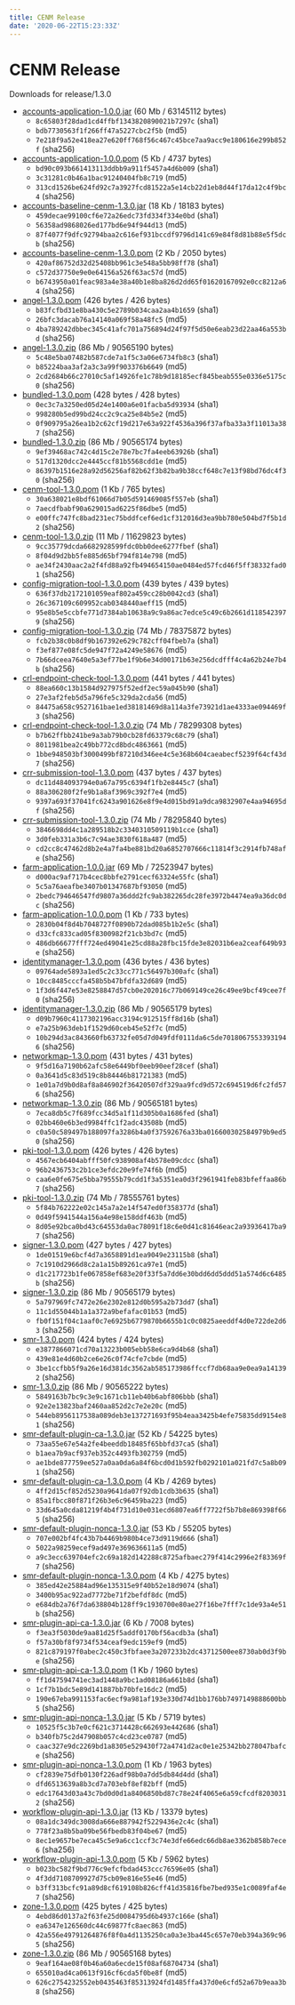 ```yaml
---
title: CENM Release
date: '2020-06-22T15:23:33Z'
---
```


# CENM Release

Downloads for release/1.3.0

* [accounts-application-1.0.0.jar](https://software.r3.com/artifactory/extensions-lib-release/com/r3/appeng/accounts/accounts-application/1.0.0/accounts-application-1.0.0.jar) (60 Mb / 63145112 bytes)
  * `8c65803f28dad1cd4ffbf1343820890021b7297c` (sha1)
  * `bdb7730563f1f266ff47a5227cbc2f5b` (md5)
  * `7e218f9a52e418ea27e620ff768f56c467c45bce7aa9acc9e180616e299b852f` (sha256)
* [accounts-application-1.0.0.pom](https://software.r3.com/artifactory/extensions-lib-release/com/r3/appeng/accounts/accounts-application/1.0.0/accounts-application-1.0.0.pom) (5 Kb / 4737 bytes)
  * `bd90c093b661413113ddbb9a911f5457a4d6b009` (sha1)
  * `3c31281c0b46a1bac91240404fb8c719` (md5)
  * `313cd1526be624fd92c7a3927fcd81522a5e14cb22d1eb8d44f17da12c4f9bc4` (sha256)
* [accounts-baseline-cenm-1.3.0.jar](https://software.r3.com/artifactory/extensions-lib-release/com/r3/appeng/accounts/accounts-baseline-cenm/1.3.0/accounts-baseline-cenm-1.3.0.jar) (18 Kb / 18183 bytes)
  * `459decae99100cf6e72a26edc73fd334f334e0bd` (sha1)
  * `56358ad9868026ed177bd6e94f944d13` (md5)
  * `87f4077f9dfc92794baa2c616ef931bccdf9796d141c69e84f8d81b88e5f5dcb` (sha256)
* [accounts-baseline-cenm-1.3.0.pom](https://software.r3.com/artifactory/extensions-lib-release/com/r3/appeng/accounts/accounts-baseline-cenm/1.3.0/accounts-baseline-cenm-1.3.0.pom) (2 Kb / 2050 bytes)
  * `420af86752d32d25408bb961c3e548a5bb98ff78` (sha1)
  * `c572d37750e9e0e64156a526f63ac57d` (md5)
  * `b6743950a01feac983a4e38a40b1e8ba826d2dd65f01620167092e0cc8212a64` (sha256)
* [angel-1.3.0.pom](https://software.r3.com/artifactory/r3-enterprise-network-manager/com/r3/enm/services/angel/1.3.0/angel-1.3.0.pom) (426 bytes / 426 bytes)
  * `b83fcfbd31e8ba430c5e2789b034caa2aa4b1659` (sha1)
  * `26bfc3dacab76a14140a069f58a48fc5` (md5)
  * `4ba789242dbbec345c41afc701a756894d24f97f5d50e6eab23d22aa46a553bd` (sha256)
* [angel-1.3.0.zip](https://software.r3.com/artifactory/r3-enterprise-network-manager/com/r3/enm/services/angel/1.3.0/angel-1.3.0.zip) (86 Mb / 90565190 bytes)
  * `5c48e5ba07482b587cde7a1f5c3a06e6734fb8c3` (sha1)
  * `b85224baa3af2a3c3a99f903376b6649` (md5)
  * `2cd2684b66c27010c5af14926fe1c78b9d18185ecf845beab555e0336e5175c0` (sha256)
* [bundled-1.3.0.pom](https://software.r3.com/artifactory/r3-enterprise-network-manager/com/r3/enm/services/bundled/1.3.0/bundled-1.3.0.pom) (428 bytes / 428 bytes)
  * `0ec3c7a3250ed05d24e1400a6e01facba5d93934` (sha1)
  * `998280b5ed99bd24cc2c9ca25e84b5e2` (md5)
  * `0f909795a26ea1b2c62cf19d217e63a922f4536a396f37afba33a3f11013a387` (sha256)
* [bundled-1.3.0.zip](https://software.r3.com/artifactory/r3-enterprise-network-manager/com/r3/enm/services/bundled/1.3.0/bundled-1.3.0.zip) (86 Mb / 90565174 bytes)
  * `9ef39468ac742c4d15c2e78e7bc7fa4eeb63926b` (sha1)
  * `517d1320dcc2e4445ccf81b5568cdd1e` (md5)
  * `86397b1516e28a92d56256af82b62f3b82ba9b38ccf648c7e13f98bd76dc4f30` (sha256)
* [cenm-tool-1.3.0.pom](https://software.r3.com/artifactory/extensions-lib-release/com/r3/appeng/cenm-tool/cenm-tool/1.3.0/cenm-tool-1.3.0.pom) (1 Kb / 765 bytes)
  * `30a638021e8bdf61066d7b05d591469085f557eb` (sha1)
  * `7aecdfbabf90a629015ad6225f86dbe5` (md5)
  * `e00ffc747fc8bad231ec75bddfcef6ed1cf312016d3ea9bb780e504bd7f5b1d2` (sha256)
* [cenm-tool-1.3.0.zip](https://software.r3.com/artifactory/extensions-lib-release/com/r3/appeng/cenm-tool/cenm-tool/1.3.0/cenm-tool-1.3.0.zip) (11 Mb / 11629823 bytes)
  * `9cc35779dcda6682928599fdc0bb0dee6277fbef` (sha1)
  * `8f04d9d2bb5fe885d65bf794f814e798` (md5)
  * `ae34f2430aac2a2f4fd88a92fb494654150ae0484ed57fcd46f5ff38332fad01` (sha256)
* [config-migration-tool-1.3.0.pom](https://software.r3.com/artifactory/r3-enterprise-network-manager/com/r3/enm/tools/config-migration-tool/1.3.0/config-migration-tool-1.3.0.pom) (439 bytes / 439 bytes)
  * `636f37db2172101059eaf802a459cc28b0042cd3` (sha1)
  * `26c367109c609952cab0348440aeff15` (md5)
  * `95e8b5e5ccbfe771d7384ab10638a9c9a86ac7edce5c49c6b2661d1185423979` (sha256)
* [config-migration-tool-1.3.0.zip](https://software.r3.com/artifactory/r3-enterprise-network-manager/com/r3/enm/tools/config-migration-tool/1.3.0/config-migration-tool-1.3.0.zip) (74 Mb / 78375872 bytes)
  * `fcb2b38c0b8df9b167392e629c782cff04fbeb7a` (sha1)
  * `f3ef877e08fc5de947f72a4249e58676` (md5)
  * `7b66dceea7640e5a3ef77be1f9b6e34d00171b63e256dcdfff4c4a62b24e7b4b` (sha256)
* [crl-endpoint-check-tool-1.3.0.pom](https://software.r3.com/artifactory/r3-enterprise-network-manager/com/r3/enm/tools/crl-endpoint-check-tool/1.3.0/crl-endpoint-check-tool-1.3.0.pom) (441 bytes / 441 bytes)
  * `88ea660c13b1584d927975f52edf2ec59a045b90` (sha1)
  * `27e3af2feb5d5a796fe5c329da2cda56` (md5)
  * `84475a658c9527161bae1ed38181469d8a114a3fe73921d1ae4333ae094469f3` (sha256)
* [crl-endpoint-check-tool-1.3.0.zip](https://software.r3.com/artifactory/r3-enterprise-network-manager/com/r3/enm/tools/crl-endpoint-check-tool/1.3.0/crl-endpoint-check-tool-1.3.0.zip) (74 Mb / 78299308 bytes)
  * `b7b62ffbb241be9a3ab79b0cb28fd63379c68c79` (sha1)
  * `8011981bea2c49bb772cd8bdc4863661` (md5)
  * `1bbe948503bf3000499bf87210d346ee4c5e368b604caeabecf5239f64cf43d7` (sha256)
* [crr-submission-tool-1.3.0.pom](https://software.r3.com/artifactory/r3-enterprise-network-manager/com/r3/enm/tools/crr-submission-tool/1.3.0/crr-submission-tool-1.3.0.pom) (437 bytes / 437 bytes)
  * `dc11d484093794e0a67a795c6394f1fb2e8445c7` (sha1)
  * `88a306280f2fe9b1a8af3969c392f7e4` (md5)
  * `9397a693f37041fc6243a901626e8f9e4d015bd91a9dca9832907e4aa94695df` (sha256)
* [crr-submission-tool-1.3.0.zip](https://software.r3.com/artifactory/r3-enterprise-network-manager/com/r3/enm/tools/crr-submission-tool/1.3.0/crr-submission-tool-1.3.0.zip) (74 Mb / 78295840 bytes)
  * `3846698dd4c1a289518b2c3340310509119b1cce` (sha1)
  * `3d0feb331a3b6c7c94ae3830f618a487` (md5)
  * `cd2cc8c47462d8b2e4a7fa4be881bd20a6852707666c11814f3c2914fb748afe` (sha256)
* [farm-application-1.0.0.jar](https://software.r3.com/artifactory/extensions-lib-release/com/r3/appeng/farm-application/1.0.0/farm-application-1.0.0.jar) (69 Mb / 72523947 bytes)
  * `d000ac9af717b4cec8bbfe2791cecf63324e55fc` (sha1)
  * `5c5a76aeafbe3407b01347687bf93050` (md5)
  * `2bedc794646547fd9807a36ddd2fc9ab382265dc28fe3972b4474ea9a36dc0dc` (sha256)
* [farm-application-1.0.0.pom](https://software.r3.com/artifactory/extensions-lib-release/com/r3/appeng/farm-application/1.0.0/farm-application-1.0.0.pom) (1 Kb / 733 bytes)
  * `2830b04f8d4b7048727f0890b72dad085b1b2e5c` (sha1)
  * `d33cfc833cad05f8300982f21cb3bd7c` (md5)
  * `486db66677fff724ed49041e25cd88a28fbc15fde3e82031b6ea2ceaf649b93e` (sha256)
* [identitymanager-1.3.0.pom](https://software.r3.com/artifactory/r3-enterprise-network-manager/com/r3/enm/services/identitymanager/1.3.0/identitymanager-1.3.0.pom) (436 bytes / 436 bytes)
  * `09764ade5893a1ed5c2c33cc771c56497b300afc` (sha1)
  * `10cc8485cccfa458b5b47bfdfa32d689` (md5)
  * `1f3d6f447e53e8258847d57cb0e202016c77b069149ce26c49ee9bcf49cee7f0` (sha256)
* [identitymanager-1.3.0.zip](https://software.r3.com/artifactory/r3-enterprise-network-manager/com/r3/enm/services/identitymanager/1.3.0/identitymanager-1.3.0.zip) (86 Mb / 90565179 bytes)
  * `d09b7960c4117302196acc3194c912515ff8d16b` (sha1)
  * `e7a25b963deb1f1529d60ceb45e52f7c` (md5)
  * `10b294d3ac843660fb63732fe05d7d049fdf0111da6c5de70180675533931946` (sha256)
* [networkmap-1.3.0.pom](https://software.r3.com/artifactory/r3-enterprise-network-manager/com/r3/enm/services/networkmap/1.3.0/networkmap-1.3.0.pom) (431 bytes / 431 bytes)
  * `9f5d16a7190b62afc58e6449bf0eeb90eef28cef` (sha1)
  * `0a3641d5c83d519c8b84446b81721383` (md5)
  * `1e01a7d9b0d8af8a846902f36420507df329aa9fcd9d572c694519d6fc2fd576` (sha256)
* [networkmap-1.3.0.zip](https://software.r3.com/artifactory/r3-enterprise-network-manager/com/r3/enm/services/networkmap/1.3.0/networkmap-1.3.0.zip) (86 Mb / 90565181 bytes)
  * `7eca8db5c7f689fcc34d5a1f11d305b0a1686fed` (sha1)
  * `02bb460e6b3ed9984ffc1f2adc43508b` (md5)
  * `c0a50c589497b188097fa3286b4a0f37592676a33ba016600302584979b9ed50` (sha256)
* [pki-tool-1.3.0.pom](https://software.r3.com/artifactory/r3-enterprise-network-manager/com/r3/enm/tools/pki-tool/1.3.0/pki-tool-1.3.0.pom) (426 bytes / 426 bytes)
  * `4567ecb6404abfff50fc938908af4b578e09cdcc` (sha1)
  * `96b2436753c2b1ce3efdc20e9fe74f6b` (md5)
  * `caa6e0fe675e5bba79555b79cdd1f3a5351ea0d3f2961941feb83bfeffaa86b7` (sha256)
* [pki-tool-1.3.0.zip](https://software.r3.com/artifactory/r3-enterprise-network-manager/com/r3/enm/tools/pki-tool/1.3.0/pki-tool-1.3.0.zip) (74 Mb / 78555761 bytes)
  * `5f84b762222e02c145a7a2e14f547ed0f358377d` (sha1)
  * `0d49f5941544a156a4e98e158ddf463b` (md5)
  * `8d05e92bca0bd43c64553da0ac78091f18c6e0d41c81646eac2a93936417ba97` (sha256)
* [signer-1.3.0.pom](https://software.r3.com/artifactory/r3-enterprise-network-manager/com/r3/enm/services/signer/1.3.0/signer-1.3.0.pom) (427 bytes / 427 bytes)
  * `1de01519e6bcf4d7a3658891d1ea9049e23115b8` (sha1)
  * `7c1910d2966d8c2a1a15b89261ca97e1` (md5)
  * `d1c217723b1fe067858ef683e20f33f5a7dd6e30bdd6dd5ddd51a574d6c6485b` (sha256)
* [signer-1.3.0.zip](https://software.r3.com/artifactory/r3-enterprise-network-manager/com/r3/enm/services/signer/1.3.0/signer-1.3.0.zip) (86 Mb / 90565179 bytes)
  * `5a797969fc7472e26e2302e812d0b595a2b73dd7` (sha1)
  * `11c1d55044b1a1a372a9befafac01b53` (md5)
  * `fb0f151f04c1aaf0c7e6925b6779870b6655b1c0c0825aeeddf4d0e722de2d63` (sha256)
* [smr-1.3.0.pom](https://software.r3.com/artifactory/r3-enterprise-network-manager/com/r3/enm/services/smr/1.3.0/smr-1.3.0.pom) (424 bytes / 424 bytes)
  * `e3877866071cd70a13223b005ebb58e6ca9d4b68` (sha1)
  * `439e81e4d60b2ce6e26c0f74cfe7cbde` (md5)
  * `3be1ccfbb5f9a26e16d381dc3562ab585173986ffccf7db68aa9e0ea9a141392` (sha256)
* [smr-1.3.0.zip](https://software.r3.com/artifactory/r3-enterprise-network-manager/com/r3/enm/services/smr/1.3.0/smr-1.3.0.zip) (86 Mb / 90565222 bytes)
  * `5849163b7bc9c3e9c1671cb11eb40b6abf806bbb` (sha1)
  * `92e2e13823baf2460aa852d2c7e2e20c` (md5)
  * `544eb8956117538a089deb3e137271693f95b4eaa3425b4efe75835dd9154e81` (sha256)
* [smr-default-plugin-ca-1.3.0.jar](https://software.r3.com/artifactory/r3-enterprise-network-manager/com/r3/enm/smr-plugins/smr-default-plugin-ca/1.3.0/smr-default-plugin-ca-1.3.0.jar) (52 Kb / 54225 bytes)
  * `73aa55e67e54a2fe4beeddb18485f65bbfd37ca5` (sha1)
  * `b1aea7b9acf937eb352c4493fb302759` (md5)
  * `ae1bde877759ee527a0aa0da6a84f6bcd0d1b592fb0292101a021fd7c5a8b091` (sha256)
* [smr-default-plugin-ca-1.3.0.pom](https://software.r3.com/artifactory/r3-enterprise-network-manager/com/r3/enm/smr-plugins/smr-default-plugin-ca/1.3.0/smr-default-plugin-ca-1.3.0.pom) (4 Kb / 4269 bytes)
  * `4ff2d15cf852d5230a9641da07f92db1cdb3b635` (sha1)
  * `85a1fbcc80f871f26b3e6c96459ba223` (md5)
  * `33d645a0cda81219f4b4f731d10e031ecd6807ea6ff7722f5b7b8e869398f665` (sha256)
* [smr-default-plugin-nonca-1.3.0.jar](https://software.r3.com/artifactory/r3-enterprise-network-manager/com/r3/enm/smr-plugins/smr-default-plugin-nonca/1.3.0/smr-default-plugin-nonca-1.3.0.jar) (53 Kb / 55205 bytes)
  * `707e002bf4fc43b7b4469b980b4ce73d9119d666` (sha1)
  * `5022a98259ecef9ad497e369636611a5` (md5)
  * `a9c3ecc639704efc2c69a182d142288c8725afbaec279f414c2996e2f83369f7` (sha256)
* [smr-default-plugin-nonca-1.3.0.pom](https://software.r3.com/artifactory/r3-enterprise-network-manager/com/r3/enm/smr-plugins/smr-default-plugin-nonca/1.3.0/smr-default-plugin-nonca-1.3.0.pom) (4 Kb / 4275 bytes)
  * `385ed42e25884ad96e135315e9f40b52e18d9074` (sha1)
  * `3400b95ac922ad7772be71f2befdf8dc` (md5)
  * `e684db2a76f7da638804b128ff9c1930700e80ae27f16be7fff7c1de93a4e51b` (sha256)
* [smr-plugin-api-ca-1.3.0.jar](https://software.r3.com/artifactory/r3-enterprise-network-manager/com/r3/enm/smr-plugin-api-ca/1.3.0/smr-plugin-api-ca-1.3.0.jar) (6 Kb / 7008 bytes)
  * `f3ea3f5030de9aa81d25f5addf0170bf56acdb3a` (sha1)
  * `f57a30bf8f9734f534ceaf9edc159ef9` (md5)
  * `821c879197f0abec2c450c3fbfaee3a207233b2dc43712500ee8730ab0d3f9be` (sha256)
* [smr-plugin-api-ca-1.3.0.pom](https://software.r3.com/artifactory/r3-enterprise-network-manager/com/r3/enm/smr-plugin-api-ca/1.3.0/smr-plugin-api-ca-1.3.0.pom) (1 Kb / 1960 bytes)
  * `ff1d47594741ec3ad1448a9bc1ad08186a661b8d` (sha1)
  * `1cf7b1bdc5e89d141887bb70bfe16dc2` (md5)
  * `190e67eba991153fac6ecf9a981af193e330d74d1bb176bb7497149888600bb5` (sha256)
* [smr-plugin-api-nonca-1.3.0.jar](https://software.r3.com/artifactory/r3-enterprise-network-manager/com/r3/enm/smr-plugin-api-nonca/1.3.0/smr-plugin-api-nonca-1.3.0.jar) (5 Kb / 5719 bytes)
  * `10525f5c3b7e0cf621c3714428c662693e442686` (sha1)
  * `b340fb75c2d47908b057c4cd23ce0787` (md5)
  * `caac327e9dc2269bd1a8305e529430f72a4741d2ac0e1e25342bb278047bafce` (sha256)
* [smr-plugin-api-nonca-1.3.0.pom](https://software.r3.com/artifactory/r3-enterprise-network-manager/com/r3/enm/smr-plugin-api-nonca/1.3.0/smr-plugin-api-nonca-1.3.0.pom) (1 Kb / 1963 bytes)
  * `cf2839e75dfb0130f226adf98b0a7dd5db84d4dd` (sha1)
  * `dfd6513639a8b3cd7a703ebf8ef82bff` (md5)
  * `edc17643d03a43c7bd0d0d1a8406850bd87c78e24f4065e6a59cfcdf82030312` (sha256)
* [workflow-plugin-api-1.3.0.jar](https://software.r3.com/artifactory/r3-enterprise-network-manager/com/r3/enm/workflow-plugin-api/1.3.0/workflow-plugin-api-1.3.0.jar) (13 Kb / 13379 bytes)
  * `08a1dc349dc3008da666e887942f5229436e2c4c` (sha1)
  * `778f23a8b5ba09be56fbedb83f04be67` (md5)
  * `8ec1e9657be7eca45c5e9a6cc1ccf3c74e3dfe66edc66db8ae3362b858b7ece6` (sha256)
* [workflow-plugin-api-1.3.0.pom](https://software.r3.com/artifactory/r3-enterprise-network-manager/com/r3/enm/workflow-plugin-api/1.3.0/workflow-plugin-api-1.3.0.pom) (5 Kb / 5962 bytes)
  * `b023bc582f9bd776c9efcfbdad453ccc76596e05` (sha1)
  * `4f3dd7108709927d75cb09e816e55e46` (md5)
  * `b3ff313bcfc91a89d8cf619108b826cff41d35816fbe7bed935e1c0089faf4e7` (sha256)
* [zone-1.3.0.pom](https://software.r3.com/artifactory/r3-enterprise-network-manager/com/r3/enm/services/zone/1.3.0/zone-1.3.0.pom) (425 bytes / 425 bytes)
  * `4ebd86d0137a2f63fe25d0084795d6b4937c166e` (sha1)
  * `ea6347e126560dc44c69877fc8aec863` (md5)
  * `42a556e49791264876f8f0a4d1135250ca0a3e3ba445c657e70eb394a369c965` (sha256)
* [zone-1.3.0.zip](https://software.r3.com/artifactory/r3-enterprise-network-manager/com/r3/enm/services/zone/1.3.0/zone-1.3.0.zip) (86 Mb / 90565168 bytes)
  * `9eaf164ae08f0b46a60a6ecde15f08af68704734` (sha1)
  * `655010ad4ca0613f916cf6cda5f0be8f` (md5)
  * `626c2754232552eb0435463f85313924fd1485ffa437d0e6cfd52a67b9eaa3b8` (sha256)
